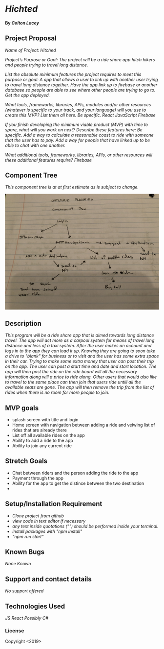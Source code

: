 
# _Hichted_

#### By _**Colton Lacey**_

## Project Proposal


_Name of Project: Hitched_

_Project’s Purpose or Goal:_
 _The project will be a ride share app hitch hikers and people trying to travel long distance._

_List the absolute minimum features the project requires to meet this purpose or goal:_
_A app that allows a user to link up with another user trying to travel long distance together.
Have the app link up to firebase or another database so people are able to see where other people are trying to go to.
Get the app deployed._

_What tools, frameworks, libraries, APIs, modules and/or other resources (whatever is specific to your track, and your language) will you use to create this MVP? List them all here. Be specific._
_React
JavaScript
Firebase_

_If you finish developing the minimum viable product (MVP) with time to spare, what will you work on next? Describe these features here: Be specific._
_Add a way to calculate a reasonable coast to ride with someone that the user has to pay. 
Add a way for people that have linked up to be able to chat with one another._

_What additional tools, frameworks, libraries, APIs, or other resources will these additional features require?_
_Firebase_


## Component Tree
_This component tree is at at first estimate as is subject to change._

![componenent tree](./tree.jpeg?raw=true "Tree")


## Description

_This program will be a ride share app that is aimed towards long distance travel. The app will act more as a carpool system for means of travel long distance and less of a taxi system._
_After the user makes an account and logs in to the app they can load it up. Knowing they are going to soon take a drive to "blank" for business or to visit and the user has some extra space in their car. Trying to make some extra money that user can post their trip on the app. The user can post a start time and date and start location. The app will then post the ride on the ride board will all the necessary information along will a price to ride along. Other users that would also like to travel to the same place can then join that users ride untill all the available seats are gone. The app will then remove the trip from the list of rides when there is no room for more people to join._

## MVP goals

* splash screen with title and login
* Home screen with navigation between adding a ride and veiwing list of rides that are already there
* List off all available rides on the app
* Ability to add a ride to the app
* Ability to join any current ride 


## Stretch Goals

* Chat between riders and the person adding the ride to the app 
* Payment through the app 
* Ability for the app to get the distince between the two destination
*


## Setup/Installation Requirement

* _Clone project from github_
* _view code in text editor if necessary_
* _any text inside quotations ("") should be performed inside your terminal._
* _install packages with "npm install"_
* _"npm run start"_

## Known Bugs

_None Known_

## Support and contact details

_No support offered_

## Technologies Used

_JS_
_React_
_Possibly C#_

### License

Copyright <2019> <Colton Lacey>